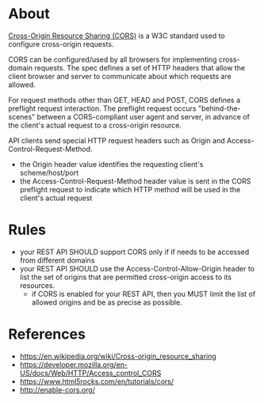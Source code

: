 # About
[Cross-Origin Resource Sharing (CORS)](https://en.wikipedia.org/wiki/Cross-origin_resource_sharing) is a W3C standard used to configure cross-origin requests.

CORS can be configured/used by all browsers for implementing cross-domain requests. The spec defines a set of HTTP headers that allow the client browser and server to communicate about which requests are allowed.

For request methods other than GET, HEAD and POST, CORS defines a preflight request interaction. The preflight request occurs "behind-the-scenes" between a CORS-compliant user agent and server, in advance of the client's actual request to a cross-origin resource.

API clients send special HTTP request headers such as Origin and Access-Control-Request-Method.
* the Origin header value identifies the requesting client's scheme/host/port
* the Access-Control-Request-Method header value is sent in the CORS preflight request to indicate which HTTP method will be used in the client's actual request

# Rules
* your REST API SHOULD support CORS only if if needs to be accessed from different domains
* your REST API SHOULD use the Access-Control-Allow-Origin header to list the set of origins that are permitted cross-origin access to its resources.
  * if CORS is enabled for your REST API, then you MUST limit the list of allowed origins and be as precise as possible.

# References
* https://en.wikipedia.org/wiki/Cross-origin_resource_sharing
* https://developer.mozilla.org/en-US/docs/Web/HTTP/Access_control_CORS
* https://www.html5rocks.com/en/tutorials/cors/
* http://enable-cors.org/
